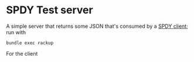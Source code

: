 # SPDY Test server

A simple server that returns some JSON that's consumed by a
[SPDY client](https://github.com/marcoow/spdy-test-client); run with

```
bundle exec rackup
```

For the client
